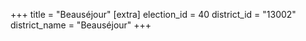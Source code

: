 +++
title = "Beauséjour"
[extra]
election_id = 40
district_id = "13002"
district_name = "Beauséjour"
+++
